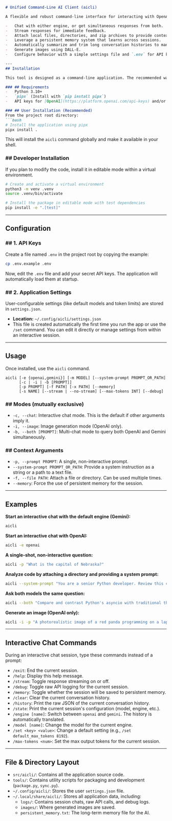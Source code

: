````markdown
# Unified Command-Line AI Client (aicli)

A flexible and robust command-line interface for interacting with OpenAI and Google Gemini models.

-   Chat with either engine, or get simultaneous responses from both.
-   Stream responses for immediate feedback.
-   Attach local files, directories, and zip archives to provide context.
-   Leverage a persistent memory system that learns across sessions.
-   Automatically summarize and trim long conversation histories to manage context.
-   Generate images using DALL-E.
-   Configure behavior with a simple settings file and `.env` for API keys.

---
## Installation

This tool is designed as a command-line application. The recommended way to install it is using `pipx`, which installs Python applications in isolated environments.

### ## Requirements
-   Python 3.10+
-   `pipx` (Install with `pip install pipx`)
-   API keys for [OpenAI](https://platform.openai.com/api-keys) and/or [Google AI](https://aistudio.google.com/app/apikey)

### ## User Installation (Recommended)
From the project root directory:
```bash
# Install the application using pipx
pipx install .
````

This will install the `aicli` command globally and make it available in your shell.

### \#\# Developer Installation

If you plan to modify the code, install it in editable mode within a virtual environment.

```bash
# Create and activate a virtual environment
python3 -m venv .venv
source .venv/bin/activate

# Install the package in editable mode with test dependencies
pip install -e ".[test]"
```

-----

## Configuration

### \#\# 1. API Keys

Create a file named `.env` in the project root by copying the example:

```bash
cp .env.example .env
```

Now, edit the `.env` file and add your secret API keys. The application will automatically load them at startup.

### \#\# 2. Application Settings

User-configurable settings (like default models and token limits) are stored in `settings.json`.

  - **Location:** `~/.config/aicli/settings.json`
  - This file is created automatically the first time you run the app or use the `/set` command. You can edit it directly or manage settings from within an interactive session.

-----

## Usage

Once installed, use the `aicli` command.

```
aicli [-e {openai,gemini}] [-m MODEL] [--system-prompt PROMPT_OR_PATH]
      [-c | -i | -b [PROMPT]]
      [-p PROMPT] [-f PATH] [-x PATH] [--memory]
      [-s NAME] [--stream | --no-stream] [--max-tokens INT] [--debug]
```

### \#\# Modes (mutually exclusive)

  - `-c, --chat`: Interactive chat mode. This is the default if other arguments imply it.
  - `-i, --image`: Image generation mode (OpenAI only).
  - `-b, --both [PROMPT]`: Multi-chat mode to query both OpenAI and Gemini simultaneously.

### \#\# Context Arguments

  - `-p, --prompt PROMPT`: A single, non-interactive prompt.
  - `--system-prompt PROMPT_OR_PATH`: Provide a system instruction as a string or a path to a text file.
  - `-f, --file PATH`: Attach a file or directory. Can be used multiple times.
  - `--memory`: Force the use of persistent memory for the session.

-----

## Examples

**Start an interactive chat with the default engine (Gemini):**

```bash
aicli
```

**Start an interactive chat with OpenAI:**

```bash
aicli -e openai
```

**A single-shot, non-interactive question:**

```bash
aicli -p "What is the capital of Nebraska?"
```

**Analyze code by attaching a directory and providing a system prompt:**

```bash
aicli --system-prompt "You are a senior Python developer. Review this code for bugs." -f ./src/
```

**Ask both models the same question:**

```bash
aicli --both "Compare and contrast Python's asyncio with traditional threading."
```

**Generate an image (OpenAI only):**

```bash
aicli -i -p "A photorealistic image of a red panda programming on a laptop"
```

-----

## Interactive Chat Commands

During an interactive chat session, type these commands instead of a prompt:

  - `/exit`: End the current session.
  - `/help`: Display this help message.
  - `/stream`: Toggle response streaming on or off.
  - `/debug`: Toggle raw API logging for the current session.
  - `/memory`: Toggle whether the session will be saved to persistent memory.
  - `/clear`: Clear the current conversation history.
  - `/history`: Print the raw JSON of the current conversation history.
  - `/state`: Print the current session's configuration (model, engine, etc.).
  - `/engine [name]`: Switch between `openai` and `gemini`. The history is automatically translated.
  - `/model [name]`: Change the model for the current engine.
  - `/set <key> <value>`: Change a default setting (e.g., `/set default_max_tokens 8192`).
  - `/max-tokens <num>`: Set the max output tokens for the current session.

-----

## File & Directory Layout

  - `src/aicli/`: Contains all the application source code.
  - `tools/`: Contains utility scripts for packaging and development (`package.py`, `sync.py`).
  - `~/.config/aicli/`: Stores the user `settings.json` file.
  - `~/.local/share/aicli/`: Stores all application data, including:
      - `logs/`: Contains session chats, raw API calls, and debug logs.
      - `images/`: Where generated images are saved.
      - `persistent_memory.txt`: The long-term memory file for the AI.

<!-- end list -->

```
```
